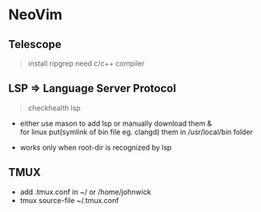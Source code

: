 # NeoVim

## Telescope
> install ripgrep
> need c/c++ compiler

## LSP => Language Server Protocol

> checkhealth lsp  

- either use mason to add lsp or manually download them & <br>
 for linux put(symlink of bin file eg. clangd) them in /usr/local/bin folder   

- works only when root-dir is recognized by lsp

## TMUX
- add .tmux.conf in ~/ or /home/johnwick 
- tmux source-file ~/.tmux.conf 

